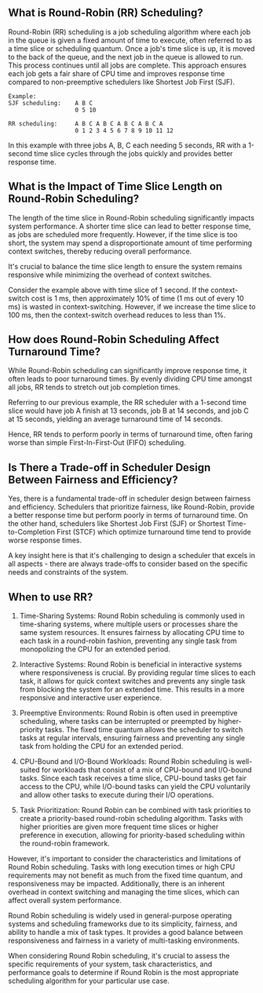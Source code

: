 ## What is Round-Robin (RR) Scheduling?

Round-Robin (RR) scheduling is a job scheduling algorithm where each job in the queue is given a fixed amount of time to execute, often referred to as a time slice or scheduling quantum. Once a job's time slice is up, it is moved to the back of the queue, and the next job in the queue is allowed to run. This process continues until all jobs are complete. This approach ensures each job gets a fair share of CPU time and improves response time compared to non-preemptive schedulers like Shortest Job First (SJF). 

```plaintext
Example:
SJF scheduling:    A B C
                   0 5 10

RR scheduling:     A B C A B C A B C A B C A
                   0 1 2 3 4 5 6 7 8 9 10 11 12
```
In this example with three jobs A, B, C each needing 5 seconds, RR with a 1-second time slice cycles through the jobs quickly and provides better response time.

## What is the Impact of Time Slice Length on Round-Robin Scheduling?

The length of the time slice in Round-Robin scheduling significantly impacts system performance. A shorter time slice can lead to better response time, as jobs are scheduled more frequently. However, if the time slice is too short, the system may spend a disproportionate amount of time performing context switches, thereby reducing overall performance.

It's crucial to balance the time slice length to ensure the system remains responsive while minimizing the overhead of context switches. 

Consider the example above with time slice of 1 second. If the context-switch cost is 1 ms, then approximately 10% of time (1 ms out of every 10 ms) is wasted in context-switching. However, if we increase the time slice to 100 ms, then the context-switch overhead reduces to less than 1%.

## How does Round-Robin Scheduling Affect Turnaround Time?

While Round-Robin scheduling can significantly improve response time, it often leads to poor turnaround times. By evenly dividing CPU time amongst all jobs, RR tends to stretch out job completion times. 

Referring to our previous example, the RR scheduler with a 1-second time slice would have job A finish at 13 seconds, job B at 14 seconds, and job C at 15 seconds, yielding an average turnaround time of 14 seconds. 

Hence, RR tends to perform poorly in terms of turnaround time, often faring worse than simple First-In-First-Out (FIFO) scheduling. 

## Is There a Trade-off in Scheduler Design Between Fairness and Efficiency?

Yes, there is a fundamental trade-off in scheduler design between fairness and efficiency. Schedulers that prioritize fairness, like Round-Robin, provide a better response time but perform poorly in terms of turnaround time. On the other hand, schedulers like Shortest Job First (SJF) or Shortest Time-to-Completion First (STCF) which optimize turnaround time tend to provide worse response times. 

A key insight here is that it's challenging to design a scheduler that excels in all aspects - there are always trade-offs to consider based on the specific needs and constraints of the system.

## When to use RR?

1. Time-Sharing Systems: Round Robin scheduling is commonly used in time-sharing systems, where multiple users or processes share the same system resources. It ensures fairness by allocating CPU time to each task in a round-robin fashion, preventing any single task from monopolizing the CPU for an extended period.

2. Interactive Systems: Round Robin is beneficial in interactive systems where responsiveness is crucial. By providing regular time slices to each task, it allows for quick context switches and prevents any single task from blocking the system for an extended time. This results in a more responsive and interactive user experience.

3. Preemptive Environments: Round Robin is often used in preemptive scheduling, where tasks can be interrupted or preempted by higher-priority tasks. The fixed time quantum allows the scheduler to switch tasks at regular intervals, ensuring fairness and preventing any single task from holding the CPU for an extended period.

4. CPU-Bound and I/O-Bound Workloads: Round Robin scheduling is well-suited for workloads that consist of a mix of CPU-bound and I/O-bound tasks. Since each task receives a time slice, CPU-bound tasks get fair access to the CPU, while I/O-bound tasks can yield the CPU voluntarily and allow other tasks to execute during their I/O operations.

5. Task Prioritization: Round Robin can be combined with task priorities to create a priority-based round-robin scheduling algorithm. Tasks with higher priorities are given more frequent time slices or higher preference in execution, allowing for priority-based scheduling within the round-robin framework.

However, it's important to consider the characteristics and limitations of Round Robin scheduling. Tasks with long execution times or high CPU requirements may not benefit as much from the fixed time quantum, and responsiveness may be impacted. Additionally, there is an inherent overhead in context switching and managing the time slices, which can affect overall system performance.

Round Robin scheduling is widely used in general-purpose operating systems and scheduling frameworks due to its simplicity, fairness, and ability to handle a mix of task types. It provides a good balance between responsiveness and fairness in a variety of multi-tasking environments.

When considering Round Robin scheduling, it's crucial to assess the specific requirements of your system, task characteristics, and performance goals to determine if Round Robin is the most appropriate scheduling algorithm for your particular use case.